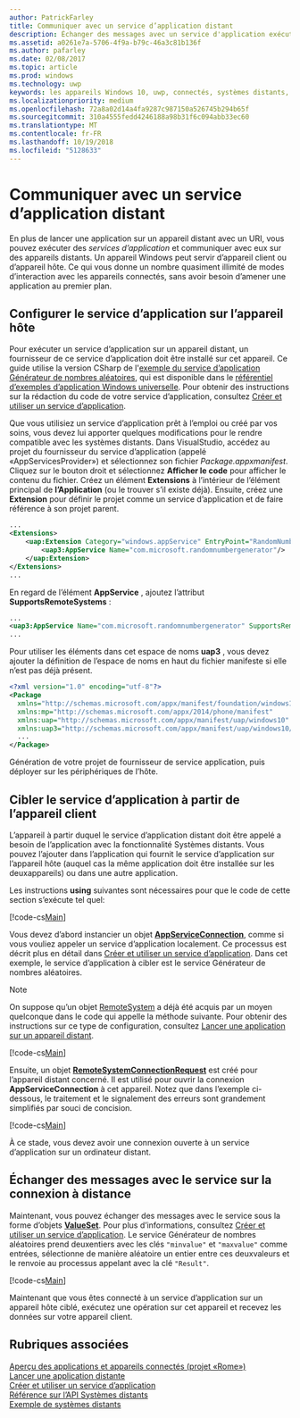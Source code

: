 ```yaml
---
author: PatrickFarley
title: Communiquer avec un service d’application distant
description: Échanger des messages avec un service d'application exécuté sur un appareil distant utilisant le projet Rome.
ms.assetid: a0261e7a-5706-4f9a-b79c-46a3c81b136f
ms.author: pafarley
ms.date: 02/08/2017
ms.topic: article
ms.prod: windows
ms.technology: uwp
keywords: les appareils Windows 10, uwp, connectés, systèmes distants, rome, projet rome, tâche en arrière-plan, service d’application
ms.localizationpriority: medium
ms.openlocfilehash: 72a8a02d14a4fa9287c987150a526745b294b65f
ms.sourcegitcommit: 310a4555fedd4246188a98b31f6c094abb33ec60
ms.translationtype: MT
ms.contentlocale: fr-FR
ms.lasthandoff: 10/19/2018
ms.locfileid: "5128633"
---
```

# <a name="communicate-with-a-remote-app-service"></a>Communiquer avec un service d’application distant

En plus de lancer une application sur un appareil distant avec un URI, vous pouvez exécuter des *services d’application* et communiquer avec eux sur des appareils distants. Un appareil Windows peut servir d’appareil client ou d’appareil hôte. Ce qui vous donne un nombre quasiment illimité de modes d’interaction avec les appareils connectés, sans avoir besoin d’amener une application au premier plan.

## <a name="set-up-the-app-service-on-the-host-device"></a>Configurer le service d’application sur l’appareil hôte
Pour exécuter un service d’application sur un appareil distant, un fournisseur de ce service d’application doit être installé sur cet appareil. Ce guide utilise la version CSharp de l'[exemple du service d’application Générateur de nombres aléatoires](https://github.com/Microsoft/Windows-universal-samples/tree/master/Samples/AppServices), qui est disponible dans le [référentiel d’exemples d’application Windows universelle](https://github.com/Microsoft/Windows-universal-samples/tree/master/Samples/AppServices). Pour obtenir des instructions sur la rédaction du code de votre service d’application, consultez [Créer et utiliser un service d’application](how-to-create-and-consume-an-app-service.md).

Que vous utilisiez un service d’application prêt à l’emploi ou créé par vos soins, vous devez lui apporter quelques modifications pour le rendre compatible avec les systèmes distants. Dans VisualStudio, accédez au projet du fournisseur du service d’application (appelé «AppServicesProvider») et sélectionnez son fichier _Package.appxmanifest_. Cliquez sur le bouton droit et sélectionnez **Afficher le code** pour afficher le contenu du fichier. Créez un élément **Extensions** à l’intérieur de l’élément principal de **l’Application** (ou le trouver s’il existe déjà). Ensuite, créez une **Extension** pour définir le projet comme un service d’application et de faire référence à son projet parent.

``` xml
...
<Extensions>
    <uap:Extension Category="windows.appService" EntryPoint="RandomNumberService.RandomNumberGeneratorTask">
        <uap3:AppService Name="com.microsoft.randomnumbergenerator"/>
    </uap:Extension>
</Extensions>
...
```

En regard de l’élément **AppService** , ajoutez l’attribut **SupportsRemoteSystems** :

``` xml
...
<uap3:AppService Name="com.microsoft.randomnumbergenerator" SupportsRemoteSystems="true"/>
...
```

Pour utiliser les éléments dans cet espace de noms **uap3** , vous devez ajouter la définition de l’espace de noms en haut du fichier manifeste si elle n’est pas déjà présent.

```xml
<?xml version="1.0" encoding="utf-8"?>
<Package
  xmlns="http://schemas.microsoft.com/appx/manifest/foundation/windows10"
  xmlns:mp="http://schemas.microsoft.com/appx/2014/phone/manifest"
  xmlns:uap="http://schemas.microsoft.com/appx/manifest/uap/windows10"
  xmlns:uap3="http://schemas.microsoft.com/appx/manifest/uap/windows10/3">
  ...
</Package>
```

Génération de votre projet de fournisseur de service application, puis déployer sur les périphériques de l’hôte.

## <a name="target-the-app-service-from-the-client-device"></a>Cibler le service d’application à partir de l’appareil client
L’appareil à partir duquel le service d’application distant doit être appelé a besoin de l’application avec la fonctionnalité Systèmes distants. Vous pouvez l’ajouter dans l’application qui fournit le service d’application sur l’appareil hôte (auquel cas la même application doit être installée sur les deuxappareils) ou dans une autre application.

Les instructions **using** suivantes sont nécessaires pour que le code de cette section s’exécute tel quel:

[!code-cs[Main](./code/RemoteAppService/MainPage.xaml.cs#SnippetUsings)]


Vous devez d’abord instancier un objet [**AppServiceConnection**](https://msdn.microsoft.com/library/windows/apps/Windows.ApplicationModel.AppService.AppServiceConnection), comme si vous vouliez appeler un service d’application localement. Ce processus est décrit plus en détail dans [Créer et utiliser un service d’application](how-to-create-and-consume-an-app-service.md). Dans cet exemple, le service d’application à cibler est le service Générateur de nombres aléatoires.

> [!NOTE]
> On suppose qu’un objet [RemoteSystem](https://msdn.microsoft.com/library/windows/apps/Windows.System.RemoteSystems.RemoteSystem) a déjà été acquis par un moyen quelconque dans le code qui appelle la méthode suivante. Pour obtenir des instructions sur ce type de configuration, consultez [Lancer une application sur un appareil distant](launch-a-remote-app.md).

[!code-cs[Main](./code/RemoteAppService/MainPage.xaml.cs#SnippetAppService)]

Ensuite, un objet [**RemoteSystemConnectionRequest**](https://msdn.microsoft.com/library/windows/apps/Windows.System.RemoteSystems.RemoteSystemConnectionRequest) est créé pour l’appareil distant concerné. Il est utilisé pour ouvrir la connexion **AppServiceConnection** à cet appareil. Notez que dans l’exemple ci-dessous, le traitement et le signalement des erreurs sont grandement simplifiés par souci de concision.

[!code-cs[Main](./code/RemoteAppService/MainPage.xaml.cs#SnippetRemoteConnection)]

À ce stade, vous devez avoir une connexion ouverte à un service d’application sur un ordinateur distant.

## <a name="exchange-service-specific-messages-over-the-remote-connection"></a>Échanger des messages avec le service sur la connexion à distance

Maintenant, vous pouvez échanger des messages avec le service sous la forme d’objets [**ValueSet**](https://msdn.microsoft.com/library/windows/apps/windows.foundation.collections.valueset). Pour plus d’informations, consultez [Créer et utiliser un service d’application](how-to-create-and-consume-an-app-service.md). Le service Générateur de nombres aléatoires prend deuxentiers avec les clés `"minvalue"` et `"maxvalue"` comme entrées, sélectionne de manière aléatoire un entier entre ces deuxvaleurs et le renvoie au processus appelant avec la clé `"Result"`.

[!code-cs[Main](./code/RemoteAppService/MainPage.xaml.cs#SnippetSendMessage)]

Maintenant que vous êtes connecté à un service d’application sur un appareil hôte ciblé, exécutez une opération sur cet appareil et recevez les données sur votre appareil client.

## <a name="related-topics"></a>Rubriques associées

[Aperçu des applications et appareils connectés (projet «Rome»)](connected-apps-and-devices.md)  
[Lancer une application distante](launch-a-remote-app.md)  
[Créer et utiliser un service d’application](how-to-create-and-consume-an-app-service.md)  
[Référence sur l’API Systèmes distants](https://msdn.microsoft.com/library/windows/apps/Windows.System.RemoteSystems)  
[Exemple de systèmes distants](https://github.com/Microsoft/Windows-universal-samples/tree/dev/Samples/RemoteSystems)
